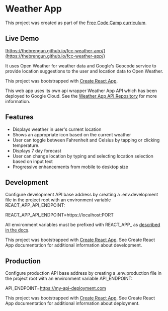 # Weather App

This project was created as part of the [Free Code Camp curriculum](https://learn.freecodecamp.org/coding-interview-prep/take-home-projects/show-the-local-weather/). 

## Live Demo
[https://thebrengun.github.io/fcc-weather-app/](https://thebrengun.github.io/fcc-weather-app/)

It uses Open Weather for weather data and Google's Geocode service to provide location suggestions to the user and location data to Open Weather. 

This project was bootstrapped with [Create React App](https://github.com/facebookincubator/create-react-app).

This web app uses its own api wrapper Weather App API which has been deployed to Google Cloud. See the [Weather App API Repository](https://github.com/thebrengun/fcc-weather-app-api) for more information.

## Features

- Displays weather in user's current location
- Shows an appropriate icon based on the current weather
- User can toggle between Fahrenheit and Celsius by tapping or clicking temperature.
- Displays 7 day forecast
- User can change location by typing and selecting location selection based on input text
- Progressive enhancements from mobile to desktop size

## Development

Configure development API base address by creating a .env.development file in the project root with an environment variable REACT_APP_API_ENDPOINT:

REACT_APP_API_ENDPOINT=https://localhost:PORT

All environment variables must be prefixed with REACT_APP_ as [described in the docs](https://facebook.github.io/create-react-app/docs/adding-custom-environment-variables).

This project was bootstrapped with [Create React App](https://github.com/facebookincubator/create-react-app). See Create React App documentation for additional information about development.

## Production

Configure production API base address by creating a .env.production file in the project root with an environment variable API_ENDPOINT:

API_ENDPOINT=https://my-api-deployment.com

This project was bootstrapped with [Create React App](https://github.com/facebookincubator/create-react-app). See Create React App documentation for additional information about deployment.
